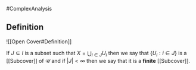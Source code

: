 #ComplexAnalysis 

## Definition
![[Open Cover#Definition]]

If $J \subseteq I$ is a subset such that $X=\bigcup_{i \in J} U_{i}$ then we say that $\left\{U_{i}: i \in J\right\}$ is a [[Subcover]] of $\mathcal{U}$ and if $|J|<\infty$ then we say that it is a **finite** [[Subcover]].